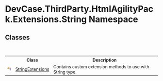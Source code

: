 # DevCase.ThirdParty.HtmlAgilityPack.Extensions.String Namespace
 




## Classes
&nbsp;<table><tr><th></th><th>Class</th><th>Description</th></tr><tr><td>![Public class](media/pubclass.gif "Public class")</td><td><a href="T_DevCase_ThirdParty_HtmlAgilityPack_Extensions_String_StringExtensions">StringExtensions</a></td><td>
Contains custom extension methods to use with String type.</td></tr></table>&nbsp;

